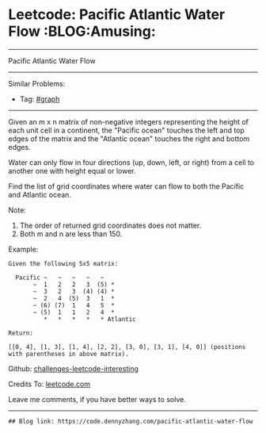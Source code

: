 # Leetcode: Pacific Atlantic Water Flow     :BLOG:Amusing:


---

Pacific Atlantic Water Flow  

---

Similar Problems:  
-   Tag: [#graph](https://code.dennyzhang.com/tag/graph)

---

Given an m x n matrix of non-negative integers representing the height of each unit cell in a continent, the "Pacific ocean" touches the left and top edges of the matrix and the "Atlantic ocean" touches the right and bottom edges.  

Water can only flow in four directions (up, down, left, or right) from a cell to another one with height equal or lower.  

Find the list of grid coordinates where water can flow to both the Pacific and Atlantic ocean.  

Note:  
1.  The order of returned grid coordinates does not matter.
2.  Both m and n are less than 150.

Example:  

    Given the following 5x5 matrix:
    
      Pacific ~   ~   ~   ~   ~ 
           ~  1   2   2   3  (5) *
           ~  3   2   3  (4) (4) *
           ~  2   4  (5)  3   1  *
           ~ (6) (7)  1   4   5  *
           ~ (5)  1   1   2   4  *
              *   *   *   *   * Atlantic
    
    Return:
    
    [[0, 4], [1, 3], [1, 4], [2, 2], [3, 0], [3, 1], [4, 0]] (positions with parentheses in above matrix).

Github: [challenges-leetcode-interesting](https://github.com/DennyZhang/challenges-leetcode-interesting/tree/master/pacific-atlantic-water-flow)  

Credits To: [leetcode.com](https://leetcode.com/problems/pacific-atlantic-water-flow/description/)  

Leave me comments, if you have better ways to solve.  

---

    ## Blog link: https://code.dennyzhang.com/pacific-atlantic-water-flow